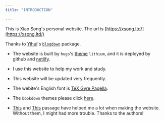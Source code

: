 ```yaml
---
title: "INTRODUCTION"

---
```




This is Xiao Song's personal website.
The url is [https://xsong.ltd/](https://xsong.ltd/)

Thanks to [Yihui](https://yihui.name/)'s [`blogdown`](https://bookdown.org/yihui/blogdown/) package.

+ The website is built by `hugo`'s [theme](https://themes.gohugo.io/) `lithium`, and it is deployed by github and [netlify](https://www.netlify.com/).

+ I use this website to help my work and study.

+ This website will be updated very frequently.

+ The webite's English font is [TeX Gyre Pagella](https://www.fontsquirrel.com/fonts/tex-gyre-pagella).

+ The `bookdown` themes please click [here](https://bookdown.org/yihui/bookdown/theming.html).

+ [This](http://xuer.dapengde.com/post/hugo-blogdown/) and [This](https://cosx.org/2018/01/build-blog-with-blogdown-hugo-netlify-github/) passage have helped me a lot when making the website. Without them, I might had more trouble. Thanks to the authors!
